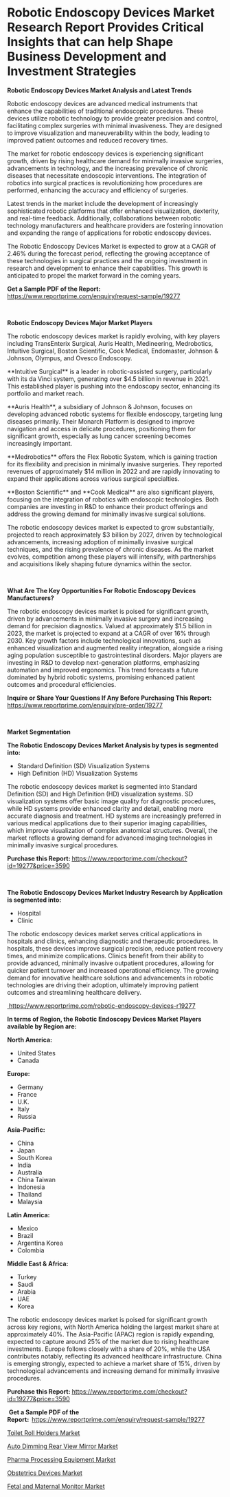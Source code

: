 <p><h1>Robotic Endoscopy Devices Market Research Report Provides Critical Insights that can help Shape Business Development and Investment Strategies</h1></p><p><strong>Robotic Endoscopy Devices Market Analysis and Latest Trends</strong></p>
<p><p>Robotic endoscopy devices are advanced medical instruments that enhance the capabilities of traditional endoscopic procedures. These devices utilize robotic technology to provide greater precision and control, facilitating complex surgeries with minimal invasiveness. They are designed to improve visualization and maneuverability within the body, leading to improved patient outcomes and reduced recovery times.</p><p>The market for robotic endoscopy devices is experiencing significant growth, driven by rising healthcare demand for minimally invasive surgeries, advancements in technology, and the increasing prevalence of chronic diseases that necessitate endoscopic interventions. The integration of robotics into surgical practices is revolutionizing how procedures are performed, enhancing the accuracy and efficiency of surgeries.</p><p>Latest trends in the market include the development of increasingly sophisticated robotic platforms that offer enhanced visualization, dexterity, and real-time feedback. Additionally, collaborations between robotic technology manufacturers and healthcare providers are fostering innovation and expanding the range of applications for robotic endoscopy devices.</p><p>The Robotic Endoscopy Devices Market is expected to grow at a CAGR of 2.46% during the forecast period, reflecting the growing acceptance of these technologies in surgical practices and the ongoing investment in research and development to enhance their capabilities. This growth is anticipated to propel the market forward in the coming years.</p></p>
<p><strong>Get a Sample PDF of the Report:&nbsp;</strong> <a href="https://www.reportprime.com/enquiry/request-sample/19277?utm_campaign=1896&utm_medium=2&utm_source=Github&utm_content=ia&utm_term=25122024&utm_id=robotic-endoscopy-devices">https://www.reportprime.com/enquiry/request-sample/19277</a></p>
<p>&nbsp;</p>
<p><strong>Robotic Endoscopy Devices Major Market Players</strong></p>
<p><p>The robotic endoscopy devices market is rapidly evolving, with key players including TransEnterix Surgical, Auris Health, Medineering, Medrobotics, Intuitive Surgical, Boston Scientific, Cook Medical, Endomaster, Johnson & Johnson, Olympus, and Ovesco Endoscopy. </p><p>**Intuitive Surgical** is a leader in robotic-assisted surgery, particularly with its da Vinci system, generating over $4.5 billion in revenue in 2021. This established player is pushing into the endoscopy sector, enhancing its portfolio and market reach. </p><p>**Auris Health**, a subsidiary of Johnson & Johnson, focuses on developing advanced robotic systems for flexible endoscopy, targeting lung diseases primarily. Their Monarch Platform is designed to improve navigation and access in delicate procedures, positioning them for significant growth, especially as lung cancer screening becomes increasingly important. </p><p>**Medrobotics** offers the Flex Robotic System, which is gaining traction for its flexibility and precision in minimally invasive surgeries. They reported revenues of approximately $14 million in 2022 and are rapidly innovating to expand their applications across various surgical specialties.</p><p>**Boston Scientific** and **Cook Medical** are also significant players, focusing on the integration of robotics with endoscopic technologies. Both companies are investing in R&D to enhance their product offerings and address the growing demand for minimally invasive surgical solutions.</p><p>The robotic endoscopy devices market is expected to grow substantially, projected to reach approximately $3 billion by 2027, driven by technological advancements, increasing adoption of minimally invasive surgical techniques, and the rising prevalence of chronic diseases. As the market evolves, competition among these players will intensify, with partnerships and acquisitions likely shaping future dynamics within the sector.</p></p>
<p>&nbsp;</p>
<p><strong>What Are The Key Opportunities For Robotic Endoscopy Devices Manufacturers?</strong></p>
<p><p>The robotic endoscopy devices market is poised for significant growth, driven by advancements in minimally invasive surgery and increasing demand for precision diagnostics. Valued at approximately $1.5 billion in 2023, the market is projected to expand at a CAGR of over 16% through 2030. Key growth factors include technological innovations, such as enhanced visualization and augmented reality integration, alongside a rising aging population susceptible to gastrointestinal disorders. Major players are investing in R&D to develop next-generation platforms, emphasizing automation and improved ergonomics. This trend forecasts a future dominated by hybrid robotic systems, promising enhanced patient outcomes and procedural efficiencies.</p></p>
<p><strong>Inquire or Share Your Questions If Any Before Purchasing This Report:</strong> <a href="https://www.reportprime.com/enquiry/pre-order/19277?utm_campaign=1896&utm_medium=2&utm_source=Github&utm_content=ia&utm_term=25122024&utm_id=robotic-endoscopy-devices">https://www.reportprime.com/enquiry/pre-order/19277</a></p>
<p>&nbsp;</p>
<p><strong>Market Segmentation</strong></p>
<p><strong>The Robotic Endoscopy Devices Market Analysis by types is segmented into:</strong></p>
<p><ul><li>Standard Definition (SD) Visualization Systems</li><li>High Definition (HD) Visualization Systems</li></ul></p>
<p><p>The robotic endoscopy devices market is segmented into Standard Definition (SD) and High Definition (HD) visualization systems. SD visualization systems offer basic image quality for diagnostic procedures, while HD systems provide enhanced clarity and detail, enabling more accurate diagnosis and treatment. HD systems are increasingly preferred in various medical applications due to their superior imaging capabilities, which improve visualization of complex anatomical structures. Overall, the market reflects a growing demand for advanced imaging technologies in minimally invasive surgical procedures.</p></p>
<p><strong>Purchase this Report:&nbsp;</strong><a href="https://www.reportprime.com/checkout?id=19277&price=3590&utm_campaign=1896&utm_medium=2&utm_source=Github&utm_content=ia&utm_term=25122024&utm_id=robotic-endoscopy-devices">https://www.reportprime.com/checkout?id=19277&price=3590</a></p>
<p>&nbsp;</p>
<p><strong>The Robotic Endoscopy Devices Market Industry Research by Application is segmented into:</strong></p>
<p><ul><li>Hospital</li><li>Clinic</li></ul></p>
<p><p>The robotic endoscopy devices market serves critical applications in hospitals and clinics, enhancing diagnostic and therapeutic procedures. In hospitals, these devices improve surgical precision, reduce patient recovery times, and minimize complications. Clinics benefit from their ability to provide advanced, minimally invasive outpatient procedures, allowing for quicker patient turnover and increased operational efficiency. The growing demand for innovative healthcare solutions and advancements in robotic technologies are driving their adoption, ultimately improving patient outcomes and streamlining healthcare delivery.</p></p>
<p><a href="https://www.reportprime.com/robotic-endoscopy-devices-r19277?utm_campaign=1896&utm_medium=2&utm_source=Github&utm_content=ia&utm_term=25122024&utm_id=robotic-endoscopy-devices">&nbsp;https://www.reportprime.com/robotic-endoscopy-devices-r19277</a></p>
<p><strong>In terms of Region, the Robotic Endoscopy Devices Market Players available by Region are:</strong></p>
<p>
    <p> <strong> North America: </strong>
        <ul>
            <li>United States</li>
            <li>Canada</li>
        </ul>
        </p> 
    <p> <strong> Europe: </strong>
        <ul>
            <li>Germany</li>
            <li>France</li>
            <li>U.K.</li>
            <li>Italy</li>
            <li>Russia</li>
        </ul>
        </p> 
    <p> <strong> Asia-Pacific: </strong>
        <ul>
            <li>China</li>
            <li>Japan</li>
            <li>South Korea</li>
            <li>India</li>
            <li>Australia</li>
            <li>China Taiwan</li>
            <li>Indonesia</li>
            <li>Thailand</li>
            <li>Malaysia</li>
        </ul>
        </p> 
    <p> <strong> Latin America: </strong>
        <ul>
            <li>Mexico</li>
            <li>Brazil</li>
            <li>Argentina Korea</li>
            <li>Colombia</li>
        </ul>
        </p> 
    <p> <strong> Middle East & Africa: </strong>
        <ul>
            <li>Turkey</li>
            <li>Saudi</li>
            <li>Arabia</li>
            <li>UAE</li>
            <li>Korea</li>
        </ul>
    </p>
    </p>
<p><p>The robotic endoscopy devices market is poised for significant growth across key regions, with North America holding the largest market share at approximately 40%. The Asia-Pacific (APAC) region is rapidly expanding, expected to capture around 25% of the market due to rising healthcare investments. Europe follows closely with a share of 20%, while the USA contributes notably, reflecting its advanced healthcare infrastructure. China is emerging strongly, expected to achieve a market share of 15%, driven by technological advancements and increasing demand for minimally invasive procedures.</p></p>
<p><strong>Purchase this Report: </strong><a href="https://www.reportprime.com/checkout?id=19277&price=3590&utm_campaign=1896&utm_medium=2&utm_source=Github&utm_content=ia&utm_term=25122024&utm_id=robotic-endoscopy-devices">https://www.reportprime.com/checkout?id=19277&price=3590</a></p>
<p>&nbsp;<strong>Get a Sample PDF of the Report:&nbsp;&nbsp;</strong><a href="https://www.reportprime.com/enquiry/request-sample/19277?utm_campaign=1896&utm_medium=2&utm_source=Github&utm_content=ia&utm_term=25122024&utm_id=robotic-endoscopy-devices">https://www.reportprime.com/enquiry/request-sample/19277</a></p>
<p><strong></strong></p>
<p><p><a href="https://www.linkedin.com/pulse/a-mkt-nova-vc8zf?utm_campaign=1896&utm_medium=2&utm_source=Github&utm_content=ia&utm_term=25122024&utm_id=robotic-endoscopy-devices">Toilet Roll Holders Market</a></p><p><a href="https://www.linkedin.com/pulse/c-glance-reports-anmec?utm_campaign=1896&utm_medium=2&utm_source=Github&utm_content=ia&utm_term=25122024&utm_id=robotic-endoscopy-devices">Auto Dimming Rear View Mirror Market</a></p><p><a href="https://www.linkedin.com/pulse/global-pharma-processing-equipment-nexus-sector-confluences-ipqee?utm_campaign=1896&utm_medium=2&utm_source=Github&utm_content=ia&utm_term=25122024&utm_id=robotic-endoscopy-devices">Pharma Processing Equipment Market</a></p><p><a href="https://www.linkedin.com/pulse/navigating-global-obstetrics-devices-market-landscape-trends-mcf7e?utm_campaign=1896&utm_medium=2&utm_source=Github&utm_content=ia&utm_term=25122024&utm_id=robotic-endoscopy-devices">Obstetrics Devices Market</a></p><p><a href="https://www.linkedin.com/pulse/rising-trends-fetal-maternal-monitor-market-projected-growth-63-1u5ac?utm_campaign=1896&utm_medium=2&utm_source=Github&utm_content=ia&utm_term=25122024&utm_id=robotic-endoscopy-devices">Fetal and Maternal Monitor Market</a></p></p>